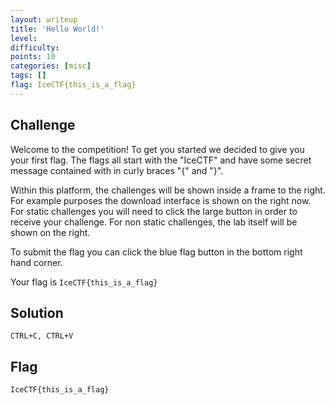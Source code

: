 ```yaml
---
layout: writeup
title: 'Hello World!'
level:
difficulty:
points: 10
categories: [misc]
tags: []
flag: IceCTF{this_is_a_flag}
---
```

## Challenge

Welcome to the competition! To get you started we decided to give you
your first flag. The flags all start with the "IceCTF" and have some
secret message contained with in curly braces "\{" and "}".

Within this platform, the challenges will be shown inside a frame to the
right. For example purposes the download interface is shown on the right
now. For static challenges you will need to click the large button in
order to receive your challenge. For non static challenges, the lab
itself will be shown on the right.

To submit the flag you can click the blue flag button in the bottom
right hand corner.

Your flag is `IceCTF{this_is_a_flag}`

## Solution

`CTRL+C, CTRL+V`

## Flag

    IceCTF{this_is_a_flag}

